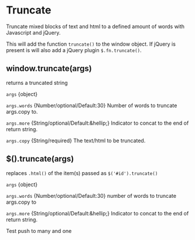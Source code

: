 Truncate
========

Truncate mixed blocks of text and html to a defined amount of words with
Javascript and jQuery.

This will add the function ``truncate()`` to the window object. If jQuery is
present is will also add a jQuery plugin ``$.fn.truncate()``.

window.truncate(args)
------

returns a truncated string

``args`` {object}

``args.words`` {Number/optional/Default:30} Number of words to truncate
args.copy to.

``args.more`` {String/optional/Default:&amp;hellip;} Indicator to concat to the
end of return string.

``args.copy`` {String/required} The text/html to be truncated.

$().truncate(args)
------

replaces ``.html()`` of the item(s) passed as ``$('#id').truncate()``

``args`` {object}

``args.words`` {Number/optional/Default:30} number of words to truncate
args.copy to

``args.more`` {String/optional/Default:&amp;hellip;} Indicator to concat to the
end of return string.

Test push to many and one
